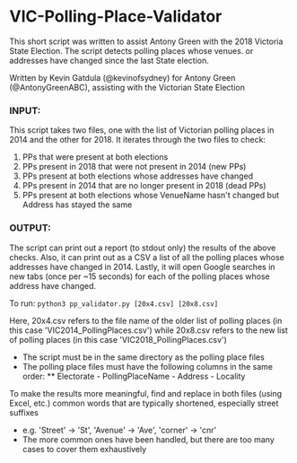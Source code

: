 # VIC-Polling-Place-Validator
This short script was written to assist Antony Green with the 2018 Victoria State Election. The script detects polling places whose venues.  or addresses have changed since the last State election.

Written by Kevin Gatdula (@kevinofsydney) for Antony Green (@AntonyGreenABC), assisting with the Victorian State Election

### INPUT: 
This script takes two files, one with the list of Victorian polling places in 2014 and the other for 2018.
It iterates through the two files to check:
1. PPs that were present at both elections
2. PPs present in 2018 that were not present in 2014 (new PPs)
3. PPs present at both elections whose addresses have changed
4. PPs present in 2014 that are no longer present in 2018 (dead PPs)
5. PPs present at both elections whose VenueName hasn't changed but Address has stayed the same

### OUTPUT:    
The script can print out a report (to stdout only) the results of the above checks.
Also, it can print out as a CSV a list of all the polling places whose addresses have changed in 2014. 
Lastly, it will open Google searches in new tabs (once per ~15 seconds) for each of the polling places whose address have changed. 

To run: 
`python3 pp_validator.py [20x4.csv] [20x8.csv]`

Here, 20x4.csv refers to the file name of the older list of polling places (in this case 'VIC2014_PollingPlaces.csv') while 20x8.csv refers to the new list of polling places (in this case 'VIC2018_PollingPlaces.csv')
* The script must be in the same directory as the polling place files
* The polling place files must have the following columns in the same order:
** Electorate - PollingPlaceName - Address - Locality
        
To make the results more meaningful, find and replace in both files (using Excel, etc.) common words that are typically shortened, especially street suffixes 
* e.g. 'Street' -> 'St', 'Avenue' -> 'Ave', 'corner' -> 'cnr'
* The more common ones have been handled, but there are too many cases to cover them exhaustively

